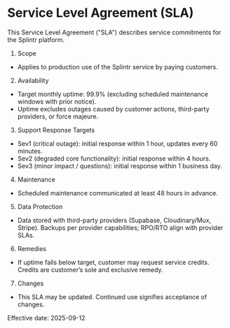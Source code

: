 # Service Level Agreement (SLA)

This Service Level Agreement ("SLA") describes service commitments for the Splintr platform.

1. Scope
- Applies to production use of the Splintr service by paying customers.

2. Availability
- Target monthly uptime: 99.9% (excluding scheduled maintenance windows with prior notice).
- Uptime excludes outages caused by customer actions, third-party providers, or force majeure.

3. Support Response Targets
- Sev1 (critical outage): initial response within 1 hour, updates every 60 minutes.
- Sev2 (degraded core functionality): initial response within 4 hours.
- Sev3 (minor impact / questions): initial response within 1 business day.

4. Maintenance
- Scheduled maintenance communicated at least 48 hours in advance.

5. Data Protection
- Data stored with third-party providers (Supabase, Cloudinary/Mux, Stripe). Backups per provider capabilities; RPO/RTO align with provider SLAs.

6. Remedies
- If uptime falls below target, customer may request service credits. Credits are customer’s sole and exclusive remedy.

7. Changes
- This SLA may be updated. Continued use signifies acceptance of changes.

Effective date: 2025-09-12

